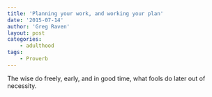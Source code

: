 ```yaml
---
title: 'Planning your work, and working your plan'
date: '2015-07-14'
author: 'Greg Raven'
layout: post
categories:
    - adulthood
tags:
    - Proverb
---
```


The wise do freely, early, and in good time, what fools do later out of necessity.
